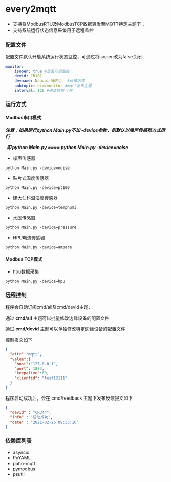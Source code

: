 # every2mqtt

- 支持将ModbusRTU及ModbusTCP数据转发至MQTT特定主题下；
- 支持系统运行状态信息采集用于远程监控



### 配置文件

配置文件默认开启系统运行状态监控，可通过将isopen改为false关闭

```yaml
monitor:
    isopen: true #是否开启监控
    devid: CR101
    devname: Nanopi-噪声北  #设备名称
    pubtopic: eim/monitor #mqtt发布主题
    interval: 120 #采集频率 /秒
```



### 运行方式



#### Modbus串口模式

***注意：如果运行python Main.py不加 -device参数，则默认以噪声传感器方式运行***

​           ***即 python Main.py    ====      python Main.py -device=noise***

- 噪声传感器     

```shell
python Main.py -device=noise
```
- 贴片式温度传感器

```shell
python Main.py -device=pt100
```
- 建大仁科温湿度传感器

```shell
python Main.py -device=temphumi
```
- 水压传感器

```shell
python Main.py -device=pressure
```

- HPU电流传感器

```shell
python Main.py -device=ampere
```

#### Modbus TCP模式

- hpu数据采集

```shell
python Main.py -device=hpu
```



### 远程控制

程序会自动订阅cmd/all及cmd/devid主题，

通过  **cmd/all**  主题可以批量修改边缘设备的配置文件

通过 **cmd/devid** 主题可以单独修改特定边缘设备的配置文件

控制报文如下

```json
{
  "attr":"mqtt",
  "value":{
    "host":"127.0.0.1",
    "port": 1883,
    "keepalive":60,
    "clientid": "test12111"
  }
}
```

程序启动成功后，会在 cmd/feedback 主题下发布反馈报文如下

```json
{
  "devid" : "CR344",
  "info" : "启动成功",
  "date" : "2021-02-26 09:33:16"
}
```



### 依赖库列表

- asyncio
- PyYAML
- paho-mqtt
- pymodbus
- psutil

